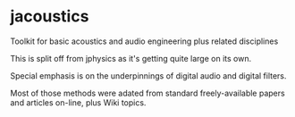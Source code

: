 # jacoustics

Toolkit for basic acoustics and audio engineering plus related disciplines

This is split off from jphysics as it's getting quite large on its own.

Special emphasis is on the underpinnings of digital audio and digital filters.

Most of those methods were adated from standard freely-available papers and articles on-line, plus Wiki topics.
